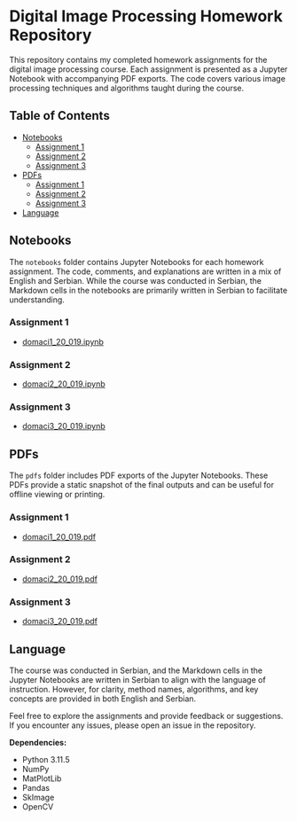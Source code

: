 # Digital Image Processing Homework Repository

This repository contains my completed homework assignments for the digital image processing course. Each assignment is presented as a Jupyter Notebook with accompanying PDF exports. The code covers various image processing techniques and algorithms taught during the course.

## Table of Contents

- [Notebooks](#notebooks)
  - [Assignment 1](#assignment-1)
  - [Assignment 2](#assignment-2)
  - [Assignment 3](#assignment-3)
- [PDFs](#pdfs)
  - [Assignment 1](#assignment-1)
  - [Assignment 2](#assignment-2)
  - [Assignment 3](#assignment-3)
- [Language](#language)

## Notebooks

The `notebooks` folder contains Jupyter Notebooks for each homework assignment. The code, comments, and explanations are written in a mix of English and Serbian. While the course was conducted in Serbian, the Markdown cells in the notebooks are primarily written in Serbian to facilitate understanding.

### Assignment 1
- [domaci1_20_019.ipynb](notebooks/domaci1_20_019.ipynb)

### Assignment 2
- [domaci2_20_019.ipynb](notebooks/domaci2_20_019.ipynb)

### Assignment 3
- [domaci3_20_019.ipynb](notebooks/domaci3_20_019.ipynb)

## PDFs

The `pdfs` folder includes PDF exports of the Jupyter Notebooks. These PDFs provide a static snapshot of the final outputs and can be useful for offline viewing or printing.

### Assignment 1
- [domaci1_20_019.pdf](pdfs/domaci1_20_019.pdf)

### Assignment 2
- [domaci2_20_019.pdf](pdfs/domaci2_20_019.pdf)

### Assignment 3
- [domaci3_20_019.pdf](pdfs/domaci3_20_019.pdf)

## Language

The course was conducted in Serbian, and the Markdown cells in the Jupyter Notebooks are written in Serbian to align with the language of instruction. However, for clarity, method names, algorithms, and key concepts are provided in both English and Serbian.

Feel free to explore the assignments and provide feedback or suggestions. If you encounter any issues, please open an issue in the repository.

**Dependencies:**
- Python 3.11.5
- NumPy
- MatPlotLib
- Pandas
- SkImage
- OpenCV

